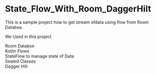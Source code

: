 # State_Flow_With_Room_DaggerHilt
This is a sample project how to get stream ofdata using flow from Room Databse.

We Used in this project

Room Databse<br>
Kotlin Flows<br>
StateFlow to manage state of Data<br>
Sealed Classes<br>
Dagger Hilt<br>

